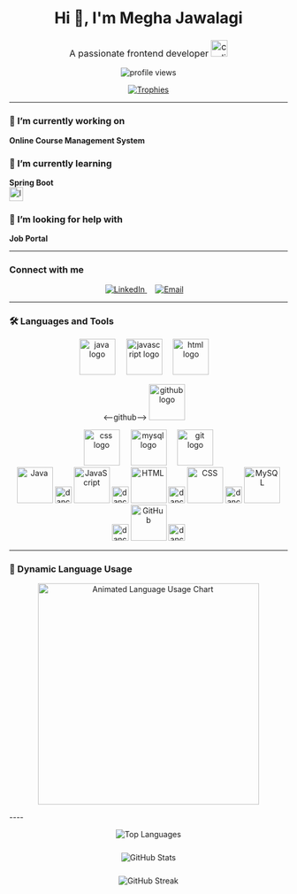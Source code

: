 <h1 align="center">
  Hi 👋, I'm Megha Jawalagi
</h1>

<h3 align="center" style="font-weight: normal;">
  A passionate frontend developer
  <img src="https://media.giphy.com/media/26ufdipQqU2lhNA4g/giphy.gif" width="30" alt="coding animation" />
</h3>

<p align="center">
  <img src="https://komarev.com/ghpvc/?username=megha-jawalagi&label=Profile%20views&color=0e75b6&style=flat" alt="profile views" />
</p>

<p align="center">
  <a href="https://github.com/ryo-ma/github-profile-trophy" target="_blank" rel="noopener">
    <img src="https://github-profile-trophy.vercel.app/?username=megha-jawalagi&theme=radical&row=1&column=6" alt="Trophies" />
  </a>
</p>

---

### 🔭 I’m currently working on  
**Online Course Management System**  

### 🌱 I’m currently learning  
**Spring Boot**  
<img src="https://media.giphy.com/media/3oEjI6SIIHBdRxXI40/giphy.gif" width="25" alt="learning" style="vertical-align: middle;" />

### 🤝 I’m looking for help with  
**Job Portal**  

---

<h3>Connect with me</h3>

<p align="center">
  <a href="https://linkedin.com/in/megha-m-jawalagi" target="_blank" rel="noopener" style="margin-right: 15px;">
    <img src="https://img.shields.io/badge/LinkedIn-%230077B5.svg?style=for-the-badge&logo=linkedin&logoColor=white" alt="LinkedIn" />
  </a>
  <a href="mailto:jawalagimegham@gmail.com" target="_blank" rel="noopener" style="margin-right: 15px;">
    <img src="https://img.shields.io/badge/Email-D14836.svg?style=for-the-badge&logo=gmail&logoColor=white" alt="Email" />
  </a>
</p>

---

### 🛠️ Languages and Tools

<div align="center">
  <!-- Java -->
  <img src="https://cdn.jsdelivr.net/gh/devicons/devicon/icons/java/java-original.svg" width="65" height="65" alt="java logo" />
  <img width="12" />
  
  <!-- JavaScript -->
  <img src="https://techstack-generator.vercel.app/js-icon.svg" width="65" height="65" alt="javascript logo" />
  <img width="12" />
  
  <!-- HTML -->
  <img src="https://cdn.jsdelivr.net/gh/devicons/devicon/icons/html5/html5-original.svg" width="65" height="65" alt="html logo" />
  <img width="12" />
  
  <--github-->
  <img src="https://techstack-generator.vercel.app/github-icon.svg" width="65" height="65" alt="github logo"  />
  <img width="12" />
  
  <!-- CSS -->
  <img src="https://cdn.jsdelivr.net/gh/devicons/devicon/icons/css3/css3-original.svg" width="65" height="65" alt="css logo" />
  <img width="12" />
  
  <!-- MySQL -->
  <img src="https://cdn.jsdelivr.net/gh/devicons/devicon/icons/mysql/mysql-original.svg" width="65" height="65" alt="mysql logo" />
  <img width="12" />
  
  <!-- Git -->
  <img src="https://cdn.jsdelivr.net/gh/devicons/devicon/icons/git/git-original.svg" width="65" height="65" alt="git logo" />
</div>
<div align="center">
  <!-- Java -->
  <img src="https://cdn.jsdelivr.net/gh/devicons/devicon/icons/java/java-original.svg" width="65" height="65" alt="Java" />
  <img src="https://media.giphy.com/media/3o6ZtpxSZbQRRnwCKQ/giphy.gif" width="30" alt="dance" />

  <!-- JavaScript -->
  <img src="https://techstack-generator.vercel.app/js-icon.svg" width="65" height="65" alt="JavaScript" />
  <img src="https://media.giphy.com/media/3o6ZtpxSZbQRRnwCKQ/giphy.gif" width="30" alt="dance" />

  <!-- HTML -->
  <img src="https://cdn.jsdelivr.net/gh/devicons/devicon/icons/html5/html5-original.svg" width="65" height="65" alt="HTML" />
  <img src="https://media.giphy.com/media/3o6ZtpxSZbQRRnwCKQ/giphy.gif" width="30" alt="dance" />

  <!-- CSS -->
  <img src="https://cdn.jsdelivr.net/gh/devicons/devicon/icons/css3/css3-original.svg" width="65" height="65" alt="CSS" />
  <img src="https://media.giphy.com/media/3o6ZtpxSZbQRRnwCKQ/giphy.gif" width="30" alt="dance" />

  <!-- MySQL -->
  <img src="https://techstack-generator.vercel.app/mysql-icon.svg" width="65" height="65" alt="MySQL" />
  <img src="https://media.giphy.com/media/3o6ZtpxSZbQRRnwCKQ/giphy.gif" width="30" alt="dance" />

  <!-- GitHub -->
  <img src="https://techstack-generator.vercel.app/github-icon.svg" width="65" height="65" alt="GitHub" />
  <img src="https://media.giphy.com/media/3o6ZtpxSZbQRRnwCKQ/giphy.gif" width="30" alt="dance" />
</div>


---
### 🔄 Dynamic Language Usage

<p align="center">
  <img src="language_usage.gif" alt="Animated Language Usage Chart" width="400"/>
</p>
----
<p align="center">
  <img src="https://github-readme-stats.vercel.app/api/top-langs?username=megha-jawalagi&show_icons=true&locale=en&layout=compact" alt="Top Languages" />
</p>

<p align="center" style="margin-top: 25px;">
  <img src="https://github-readme-stats.vercel.app/api?username=megha-jawalagi&show_icons=true&locale=en&theme=radical" alt="GitHub Stats" />
</p>
<p align="center" style="margin-top: 25px;">
  <img src="https://github-readme-streak-stats.herokuapp.com/?user=megha-jawalagi&theme=radical" alt="GitHub Streak" />
</p>
